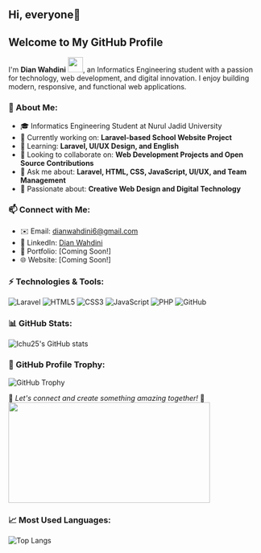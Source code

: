 ## Hi, everyone👋

## Welcome to My GitHub Profile
I'm **Dian Wahdini** <img src="https://cdn-icons-png.flaticon.com/128/907/907097.png" width="30">, an Informatics Engineering student with a passion for technology, web development, and digital innovation. I enjoy building modern, responsive, and functional web applications. 

### 🚀 About Me:
- 🎓 Informatics Engineering Student at Nurul Jadid University
- 🔭 Currently working on: **Laravel-based School Website Project**
- 🌱 Learning: **Laravel, UI/UX Design, and English**
- 👯 Looking to collaborate on: **Web Development Projects and Open Source Contributions**
- 💬 Ask me about: **Laravel, HTML, CSS, JavaScript, UI/UX, and Team Management**
- 🎨 Passionate about: **Creative Web Design and Digital Technology**

### 📫 Connect with Me:
- ✉️ Email: [dianwahdini6@gmail.com](mailto:dianwahdini6@gmail.com)
- 💼 LinkedIn: [Dian Wahdini](https://www.linkedin.com/in/dianwahdini)
- 🔗 Portfolio: [Coming Soon!]
- 🌐 Website: [Coming Soon!]

### ⚡ Technologies & Tools:
![Laravel](https://img.shields.io/badge/Laravel-FF2D20?style=for-the-badge&logo=laravel&logoColor=white)
![HTML5](https://img.shields.io/badge/HTML5-E34F26?style=for-the-badge&logo=html5&logoColor=white)
![CSS3](https://img.shields.io/badge/CSS3-1572B6?style=for-the-badge&logo=css3&logoColor=white)
![JavaScript](https://img.shields.io/badge/JavaScript-F7DF1E?style=for-the-badge&logo=javascript&logoColor=black)
![PHP](https://img.shields.io/badge/PHP-777BB4?style=for-the-badge&logo=php&logoColor=white)
![GitHub](https://img.shields.io/badge/GitHub-181717?style=for-the-badge&logo=github&logoColor=white)

### 📊 GitHub Stats:
![Ichu25's GitHub stats](https://github-readme-stats.vercel.app/api?username=Ichu25&show_icons=true&theme=tokyonight)

### 🎨 GitHub Profile Trophy:
![GitHub Trophy](https://github-profile-trophy.vercel.app/?username=Ichu25&theme=onestar&column=3)

🔹 _Let's connect and create something amazing together!_ 🚀
<img src="https://media.giphy.com/media/VbnUQpnihPSIgIXuZv/giphy.gif" width="400" height="200">

### 📈 Most Used Languages:
![Top Langs](https://github-readme-stats.vercel.app/api/top-langs/?username=Ichu25&layout=compact&theme=tokyonight)
